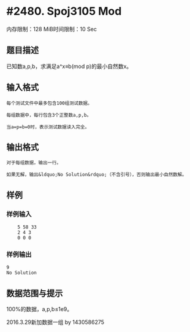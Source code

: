 # #2480. Spoj3105 Mod

内存限制：128 MiB时间限制：10 Sec

## 题目描述

已知数a,p,b，求满足a^x&equiv;b(mod p)的最小自然数x。

 

## 输入格式

    每个测试文件中最多包含100组测试数据。

    每组数据中，每行包含3个正整数a,p,b。

    当a=p=b=0时，表示测试数据读入完全。

 

## 输出格式

 

    对于每组数据，输出一行。

    如果无解，输出&ldquo;No Solution&rdquo;（不含引号），否则输出最小自然数解。

 

## 样例

### 样例输入

    
        5 58 33
        2 4 3
        0 0 0
     
    
    

### 样例输出

    
    9
    No Solution
     
    
    

## 数据范围与提示

  100%的数据，a,p,b&le;1e9。

2016.3.29新加数据一组 by  1430586275
